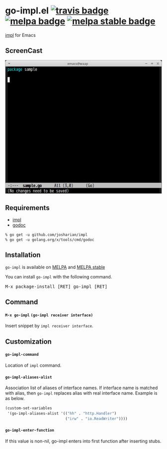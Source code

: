 # go-impl.el [![travis badge][travis-badge]][travis-link] [![melpa badge][melpa-badge]][melpa-link] [![melpa stable badge][melpa-stable-badge]][melpa-stable-link]

[impl](https://github.com/josharian/impl) for Emacs

## ScreenCast

![Screencast of go-impl.el](image/go-impl.gif)


## Requirements

- [impl](https://github.com/josharian/impl)
- [godoc](https://godoc.org/golang.org/x/tools/cmd/godoc)

```
% go get -u github.com/josharian/impl
% go get -u golang.org/x/tools/cmd/godoc
```


## Installation

`go-impl` is available on [MELPA](https://melpa.org/) and [MELPA stable](https://stable.melpa.org/)

You can install `go-impl` with the following command.

<kbd>M-x package-install [RET] go-impl [RET]</kbd>


## Command

#### `M-x go-impl` `(go-impl receiver interface)`

Insert snippet by `impl receiver interface`.


## Customization

#### `go-impl-command`

Location of `impl` command.

#### `go-impl-aliases-alist`

Association list of aliases of interface names. If interface name is matched
with alias, then `go-impl` replaces alias with real interface name. Example is as below.

```lisp
(custom-set-variables
 '(go-impl-aliases-alist '(("hh" . "http.Handler")
                           ("irw" . "io.ReadWriter"))))
```


#### `go-impl-enter-function`

If this value is non-nil, go-impl enters into first function after inserting stubs.

[travis-badge]: https://travis-ci.org/syohex/emacs-go-impl.svg
[travis-link]: https://travis-ci.org/syohex/emacs-go-impl
[melpa-link]: https://melpa.org/#/go-impl
[melpa-stable-link]: https://stable.melpa.org/#/go-impl
[melpa-badge]: https://melpa.org/packages/go-impl-badge.svg
[melpa-stable-badge]: https://stable.melpa.org/packages/go-impl-badge.svg
